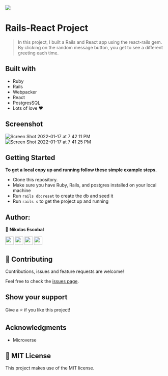 ![](https://img.shields.io/badge/Microverse-blueviolet)

# Rails-React Project
> In this project, I built a Rails and React app using the react-rails gem. By clicking on the random message button, you get to see a different greeting each time.

## Built with
- Ruby
- Rails
- Webpacker
- React
- PostgresSQL
- Lots of love :heart:


## Screenshot
![Screen Shot 2022-01-17 at 7 42 11 PM](https://user-images.githubusercontent.com/62937819/149776417-b8d6eb99-1d30-4964-bf13-333ffeaa0b5e.png)
![Screen Shot 2022-01-17 at 7 41 25 PM](https://user-images.githubusercontent.com/62937819/149776431-21346219-5067-4ba7-a56a-80a7ab56acce.png)

## Getting Started
**To get a local copy up and running follow these simple example steps.**
- Clone this repository.
- Make sure you have Ruby, Rails, and postgres installed on your local machine
- Run `rails db:reset` to create the db and seed it
- Run `rails s` to get the project up and running

## Author:

👤 **Nikolas Escobal**

[<code><img height="26" src="https://cdn.iconscout.com/icon/free/png-256/github-153-675523.png"></code>](https://github.com/nikoescobal)
[<code><img height="26" src="https://upload.wikimedia.org/wikipedia/sco/thumb/9/9f/Twitter_bird_logo_2012.svg/1200px-Twitter_bird_logo_2012.svg.png"></code>](https://twitter.com/nikoescobal)
[<code><img height="26" src="https://upload.wikimedia.org/wikipedia/commons/thumb/c/c9/Linkedin.svg/1200px-Linkedin.svg.png"></code>](https://www.linkedin.com/in/nikolas-escobal/)
 <a href="mailto:niko.escobal@gmail.com?subject=Sup Niko?"><img height="26" src="https://cdn.worldvectorlogo.com/logos/official-gmail-icon-2020-.svg"></a>
 

## 🤝 Contributing

Contributions, issues and feature requests are welcome!


Feel free to check the [issues page](../../issues/).
## Show your support

Give a ⭐️ if you like this project!

## Acknowledgments

- Microverse

## 📝 MIT License

This project makes use of the MIT license.

